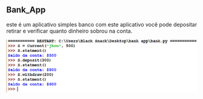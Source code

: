 ## Bank_App
este é um aplicativo simples banco com este aplicativo você pode depositar retirar e verificar quanto dinheiro sobrou na conta.


![](img/bank.PNG)
